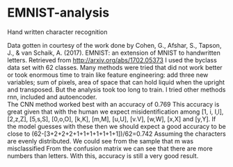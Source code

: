 # EMNIST-analysis
Hand written character recognition

Data gotten in courtesy of the work done by
Cohen, G., Afshar, S., Tapson, J., & van Schaik, A. (2017). 
EMNIST: an extension of MNIST to handwritten letters. Retrieved from http://arxiv.org/abs/1702.05373 
I used the byclass data set with 62 classes. Many methods were tried that did not work better or
took enormous time to train like feature engineering: add three new variables; sum of pixels,
area of space that can hold liquid when the upright and transposed. But the analysis took too long
to train. I tried other methods rnn, included and autoencoder.  
The CNN method worked best with an accuracy of 0.769 
This accuracy is great given that with the human we expect misidentification among [1, i, I,l], [2,z,Z],
[5,s,S], [0,o,O], [k,K], [m,M], [u,U], [v.V], [w,W], [x,X] and [y,Y].
If the model guesses with these then we should expect a good accuracy to be close to
(62-[3+2+2+2+1+1+1+1+1+1+1])/62=0.742
Assuming the characters are evenly distributed. We could see from the sample that m was misclassified
From the confusion matrix we can see that there are more numbers than letters. 
With this, accuracy is still a very good result. 
